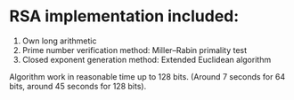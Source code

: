 # RSA implementation included:

1. Own long arithmetic
2. Prime number verification method: Miller–Rabin primality test
3. Closed exponent generation method: Extended Euclidean algorithm

Algorithm work in reasonable time up to 128 bits. (Around 7 seconds for 64 bits, around 45 seconds for 128 bits).
